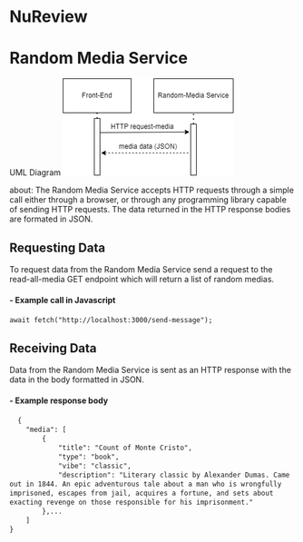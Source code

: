 # NuReview

# Random Media Service 
 UML Diagram
![UML Diagram - Random Media Service](https://github.com/philipscoderepo/NuReview/blob/main/random-media-uml.png?raw=true)

about:
The Random Media Service accepts HTTP requests through a simple call either through a browser, or through any programming library capable of sending HTTP requests. The data returned in the HTTP response bodies are formated in JSON. 

## Requesting Data 
To request data from the Random Media Service send a request to the read-all-media GET endpoint which will return a list of random medias.

#### - Example call in Javascript
```
await fetch("http://localhost:3000/send-message");
```

## Receiving Data
Data from the Random Media Service is sent as an HTTP response with the data in the body formatted in JSON.

#### - Example response body
```
  { 
    "media": [
        {
            "title": "Count of Monte Cristo",
            "type": "book",
            "vibe": "classic",
            "description": "Literary classic by Alexander Dumas. Came out in 1844. An epic adventurous tale about a man who is wrongfully imprisoned, escapes from jail, acquires a fortune, and sets about exacting revenge on those responsible for his imprisonment."
        },...
    ]
}
```
